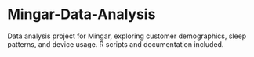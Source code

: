 # Mingar-Data-Analysis
Data analysis project for Mingar, exploring customer demographics, sleep patterns, and device usage. R scripts and documentation included.
